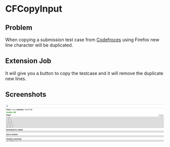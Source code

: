 # CFCopyInput
## Problem
When copying a submission test case from [Codefroces](https://www.codeforces.com) using Firefox new line character will be duplicated.
## Extension Job
It will give you a button to copy the testcase and it will remove the duplicate new lines.
## Screenshots
![Show case](https://github.com/Abdallah-Darwish/CFCopyInputExtension/raw/main/Screenshot.png)